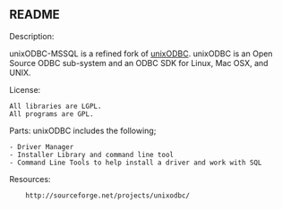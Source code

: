 
README
---------------------------------------------------------------

Description:

unixODBC-MSSQL is a refined fork of [unixODBC](http://www.unixodbc.org/).
	unixODBC is an Open Source ODBC sub-system and an ODBC SDK
	for Linux, Mac OSX, and UNIX. 
	
License:
	
	All libraries are LGPL.
	All programs are GPL.

Parts:
	unixODBC includes the following;
	
	- Driver Manager
	- Installer Library and command line tool
	- Command Line Tools to help install a driver and work with SQL
	
Resources:

        http://sourceforge.net/projects/unixodbc/
